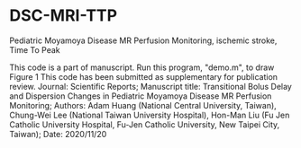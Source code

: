 # DSC-MRI-TTP
Pediatric Moyamoya Disease MR Perfusion Monitoring, ischemic stroke, Time To Peak

This code is a part of manuscript.
Run this program, "demo.m", to draw Figure 1
This code has been submitted as supplementary for publication review.
Journal: Scientific Reports;
Manuscript title: Transitional Bolus Delay and Dispersion Changes in
Pediatric Moyamoya Disease MR Perfusion Monitoring;
Authors: Adam Huang (National Central University, Taiwan), Chung-Wei Lee
(National Taiwan University Hospital), Hon-Man Liu (Fu Jen Catholic
University Hospital, Fu-Jen Catholic University, New Taipei City, Taiwan);
Date: 2020/11/20
